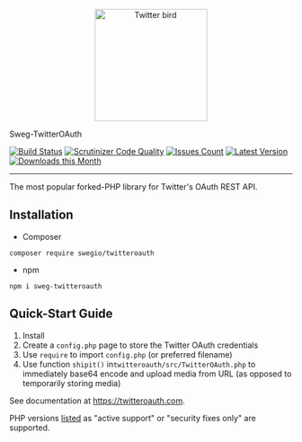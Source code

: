 <p align="center">
	<img src="https://raw.githubusercontent.com/abraham/twitteroauth-com/main/src/images/twitter-logo-blue.png" itemprop="image" alt="Twitter bird" width="200px">
</p>
<p>
Sweg-<span itemprop="name">TwitterOAuth</span>
</p>

[![Build Status](https://github.com/abraham/twitteroauth/workflows/Test/badge.svg)](https://github.com/abraham/twitteroauth/actions) [![Scrutinizer Code Quality](https://scrutinizer-ci.com/g/abraham/twitteroauth/badges/quality-score.png?b=master)](https://scrutinizer-ci.com/g/abraham/twitteroauth/?branch=master) [![Issues Count](https://img.shields.io/github/issues/abraham/twitteroauth.svg)](https://github.com/abraham/twitteroauth/issues) [![Latest Version](https://img.shields.io/packagist/v/abraham/twitteroauth.svg)](https://packagist.org/packages/swegio/twitteroauth) [![Downloads this Month](https://img.shields.io/packagist/dm/abraham/twitteroauth.svg)](https://packagist.org/packages/swegio/twitteroauth)

---

<p itemprop="description">The most popular forked-PHP library for Twitter's OAuth REST API.</p>

## Installation

- Composer

```console
composer require swegio/twitteroauth
```

- npm

```console
npm i sweg-twitteroauth
```

## Quick-Start Guide

1. Install
2. Create a `config.php` page to store the Twitter OAuth credentials
3. Use `require` to import `config.php` (or preferred filename)
4. Use function `shipit()` in`twitteroauth/src/TwitterOAuth.php` to  immediately
base64 encode and upload media from URL (as opposed to temporarily storing media)

See documentation at https://twitteroauth.com.

PHP versions [listed](https://secure.php.net/supported-versions.php) as "active support" or "security fixes only" are supported.
